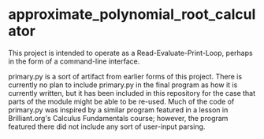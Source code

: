 # approximate_polynomial_root_calculator
This project is intended to operate as a Read-Evaluate-Print-Loop, perhaps in the form of a command-line interface.

primary.py is a sort of artifact from earlier forms of this project. There is currently no plan to include primary.py in the final program as how it is currently written, but it has been included in this repository for the case that parts of the module might be able to be re-used. Much of the code of primary.py was inspired by a similar program featured in a lesson in Brilliant.org's Calculus Fundamentals course; however, the program featured there did not include any sort of user-input parsing.

